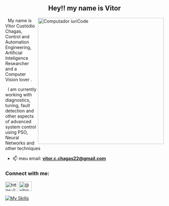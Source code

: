 <h2 align="center">Hey!! my name is <strong>Vitor</strong></h2>


<img src="https://encrypted-tbn0.gstatic.com/images?q=tbn:ANd9GcTprq9luava_BijjfgJ5kJZmU48LwLXQ95EjQ&usqp=CAU" min-width="400px" max-width="400px" width="400px" align="right" alt="Computador iuriCode">


<p align="left"> 

 &nbsp; My name is Vitor Custódio Chagas, Control and Automation Engineering, Artificial Inteligence Researcher and a Computer Vision lover .<br>
  
 &nbsp; I am currently working with diagnostics, tuning, fault detection and other aspects of advanced system control using PSO, Neural Networks and other techniques
 

- 📫 meu email: **vitor.c.chagas22@gmail.com**

<h3 align="left">Connect with me:</h3>
<p align="left">
<a href="https://www.linkedin.com/in/vitor-cust%C3%B3dio-9800841ba/" target="blank"><img align="center" src="https://cdn.jsdelivr.net/npm/simple-icons@3.0.1/icons/linkedin.svg" alt="https://www.linkedin.com/in/vitor-custódio-9800841ba" height="30" width="40" /></a>
<a href="https://vitor-custodio22.medium.com/" target="blank"><img align="center" src="https://cdn.jsdelivr.net/npm/simple-icons@3.0.1/icons/medium.svg" alt="@vitor.delaney" height="30" width="40" /></a>
</p>



[![My Skills](https://skills.thijs.gg/icons?i=matlab,vscode,latex,arduino,python,github,c,docker,pytorch,tensorflow,git,markdown,java,aws,cpp,ai,mysql)](https://skills.thijs.gg)
